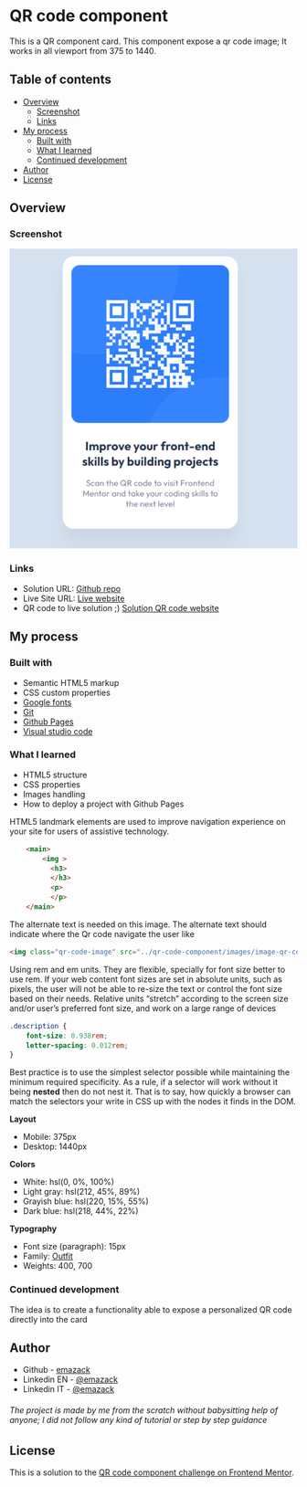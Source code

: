# QR code component

This is a QR component card. This component expose a qr code image; It works in all viewport from 375 to 1440. 

## Table of contents

- [Overview](#overview)
  - [Screenshot](#screenshot)
  - [Links](#links)
- [My process](#my-process)
  - [Built with](#built-with)
  - [What I learned](#what-i-learned)
  - [Continued development](#continued-development)
- [Author](#author)
- [License](#license)

## Overview

### Screenshot

![Sample screenshot](/screenshot.png)

### Links

- Solution URL: [Github repo](https://github.com/emazack/qr-code-component)
- Live Site URL: [Live website](https://emazack.github.io/qr-code-component/)
- QR code to live solution ;) [Solution QR code website](/qrcode_emazack.github.io.png)

## My process

### Built with

- Semantic HTML5 markup
- CSS custom properties
- [Google fonts](https://fonts.google.com)
- [Git](https://git-scm.com/)
- [Github Pages](https://pages.github.com/)
- [Visual studio code](https://code.visualstudio.com/)

### What I learned

- HTML5 structure
- CSS properties
- Images handling
- How to deploy a project with Github Pages

HTML5 landmark elements are used to improve navigation experience on your site for users of assistive technology.
```html
    <main>
        <img >
          <h3>
          </h3>
          <p>
          </p>
    </main>
```
The alternate text is needed on this image. The alternate text should indicate where the Qr code navigate the user like
```html
<img class="qr-code-image" src="../qr-code-component/images/image-qr-code.png" alt="QR code to frontend mentor">
```
Using rem and em units. They are flexible, specially for font size better to use rem. If your web content font sizes are set in absolute units, such as pixels, the user will not be able to re-size the text or control the font size based on their needs. Relative units “stretch” according to the screen size and/or user’s preferred font size, and work on a large range of devices

```css
.description { 
    font-size: 0.938rem;
    letter-spacing: 0.012rem;
}
```
Best practice is to use the simplest selector possible while maintaining the minimum required specificity. As a rule, if a selector will work without it being **nested** then do not nest it. That is to say, how quickly a browser can match the selectors your write in CSS up with the nodes it finds in the DOM.

**Layout**

- Mobile: 375px
- Desktop: 1440px

**Colors**

- White: hsl(0, 0%, 100%)
- Light gray: hsl(212, 45%, 89%)
- Grayish blue: hsl(220, 15%, 55%)
- Dark blue: hsl(218, 44%, 22%)

**Typography**

- Font size (paragraph): 15px
- Family: [Outfit](https://fonts.google.com/specimen/Outfit)
- Weights: 400, 700

### Continued development

The idea is to create a functionality able to expose a personalized QR code directly into the card

## Author


- Github - [emazack](https://github.com/emazack)
- Linkedin EN - [@emazack](https://www.linkedin.com/in/emazack/?locale=en_US)
- Linkedin IT - [@emazack](https://www.linkedin.com/in/emazack)
###### The project is made by me from the scratch without babysitting help of anyone; I did not follow any kind of tutorial or step by step guidance

## License

This is a solution to the [QR code component challenge on Frontend Mentor](https://www.frontendmentor.io/challenges/qr-code-component-iux_sIO_H).